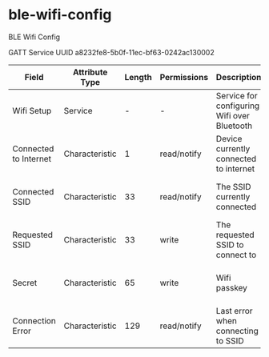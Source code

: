 # ble-wifi-config
BLE Wifi Config

GATT Service UUID
a8232fe8-5b0f-11ec-bf63-0242ac130002

| Field      | Attribute Type | Length | Permissions | Description                                 | UUID                                 |
|------------|----------------|--------|-------------|---------------------------------------------|--------------------------------------|
| Wifi Setup | Service        | -      | -           | Service for configuring Wifi over Bluetooth | a8232fe0-5b0f-11ec-bf63-0242ac130002 |
| Connected to Internet | Characteristic | 1 | read/notify | Device currently connected to internet| a8232fe1-5b0f-11ec-bf63-0242ac130002 |
| Connected SSID | Characteristic | 33   | read/notify | The SSID currently connected            | a8232fe2-5b0f-11ec-bf63-0242ac130002 |
| Requested SSID | Characteristic | 33     | write   | The requested SSID to connect to            | a8232fe3-5b0f-11ec-bf63-0242ac130002 |
| Secret     | Characteristic | 65     | write       | Wifi passkey                                | a8232fe4-5b0f-11ec-bf63-0242ac130002 |
| Connection Error | Characteristic |  129 | read/notify | Last error when connecting to SSID       | a8232fe5-5b0f-11ec-bf63-0242ac130002 |
 